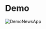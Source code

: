 # Demo
![DemoNewsApp](https://user-images.githubusercontent.com/76248402/176921829-b691fbf6-75c8-44e0-81f4-45516e1b25ca.gif)
